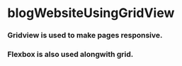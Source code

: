 # blogWebsiteUsingGridView

<h3> Gridview is used to make pages responsive.</h3>
  <h3> Flexbox is also used alongwith grid.</h3>
